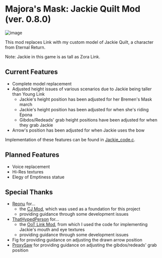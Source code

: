 # Majora's Mask: Jackie Quilt Mod (ver. 0.8.0)
![image](https://github.com/user-attachments/assets/a2dd6b6d-a1b0-4ea8-97b4-442a455288d0)

This mod replaces Link with my custom model of Jackie Quilt, a character from Eternal Return.

Note: Jackie in this game is as tall as Zora Link.

## Current Features
* Complete model replacement
* Adjusted height issues of various scenarios due to Jackie being taller than Young Link
  * Jackie's height position has been adjusted for her Bremen's Mask march
  * Jackie's height position has been adjusted for when she's riding Epona
  * Gibdos/Redeads' grab height positions have been adjusted for when they grab Jackie
* Arrow's position has been adjusted for when Jackie uses the bow

Implementation of these features can be found in [Jackie_code.c](https://github.com/bigmetalhead12/MMJackieMod/blob/main/src/Jackie_code.c).

## Planned Features
* Voice replacement
* Hi-Res textures
* Elegy of Emptiness statue

## Special Thanks
* [Reonu](https://github.com/Reonu) for...
  * the [CJ Mod](https://github.com/Reonu/MM-Play-as-CJ-mod), which was used as a foundation for this project
  * providing guidance through some development issues
* [ThatHypedPerson](https://github.com/ThatHypedPerson) for...
  * the [OoT Link Mod](https://github.com/ThatHypedPerson/MMRecompOoTLink), from which I used the code for implementing Jackie's mouth and eye textures
  * providing guidance through some development issues
* Fig for providing guidance on adjusting the drawn arrow position
* [ProxySaw](https://github.com/garrettjoecox) for providing guidance on adjusting the gibdos/redeads' grab position
